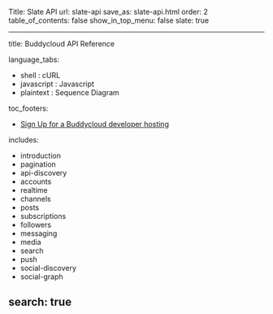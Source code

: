 Title: Slate API
url: slate-api
save_as: slate-api.html
order: 2
table_of_contents: false
show_in_top_menu: false
slate: true

---
title: Buddycloud API Reference

language_tabs:
  - shell : cURL
  - javascript : Javascript
  - plaintext : Sequence Diagram

toc_footers:
  - <a href='#'>Sign Up for a Buddycloud developer hosting</a>

includes:
  - introduction
  - pagination
  - api-discovery
  - accounts
  - realtime
  - channels
  - posts
  - subscriptions
  - followers
  - messaging
  - media
  - search
  - push
  - social-discovery
  - social-graph

search: true
---
